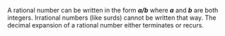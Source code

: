 A rational number can be written in the form ***a/b*** where ***a*** and ***b*** are both integers. Irrational numbers (like surds) cannot be written that way. The decimal expansion of a rational number either terminates or recurs.